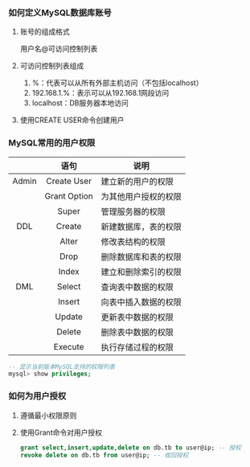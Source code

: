 ### 如何定义MySQL数据库账号

1. 账号的组成格式

   用户名@可访问控制列表

2. 可访问控制列表组成

   1. %：代表可以从所有外部主机访问（不包括localhost）
   2. 192.168.1.%：表示可以从192.168.1网段访问
   3. localhost：DB服务器本地访问

3. 使用CREATE USER命令创建用户

### MySQL常用的用户权限

|       |     语句     | 说明                 |
| :---: | :----------: | -------------------- |
| Admin | Create User  | 建立新的用户的权限   |
|       | Grant Option | 为其他用户授权的权限 |
|       |    Super     | 管理服务器的权限     |
|  DDL  |    Create    | 新建数据库，表的权限 |
|       |    Alter     | 修改表结构的权限     |
|       |     Drop     | 删除数据库和表的权限 |
|       |    Index     | 建立和删除索引的权限 |
|  DML  |    Select    | 查询表中数据的权限   |
|       |    Insert    | 向表中插入数据的权限 |
|       |    Update    | 更新表中数据的权限   |
|       |    Delete    | 删除表中数据的权限   |
|       |   Execute    | 执行存储过程的权限   |

```sql
-- 显示当前版本MySQL支持的权限列表
mysql> show privileges;
```

### 如何为用户授权

1. 遵循最小权限原则

2. 使用Grant命令对用户授权

   ```sql
   grant select,insert,update,delete on db.tb to user@ip; -- 授权
   revoke delete on db.tb from user@ip; -- 收回授权
   ```

   